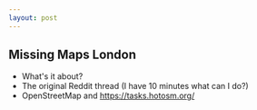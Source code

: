 ```yaml
---
layout: post
---
```


## Missing Maps London

* What's it about?
* The original Reddit thread (I have 10 minutes what can I do?)
* OpenStreetMap and https://tasks.hotosm.org/
